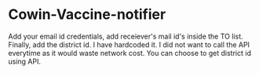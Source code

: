 # Cowin-Vaccine-notifier

Add your email id credentials, add receiever's mail id's inside the TO list.
Finally, add the district id. I have hardcoded it. I did not want to call the API everytime as it would waste network cost.
You can choose to  get district id using API.
